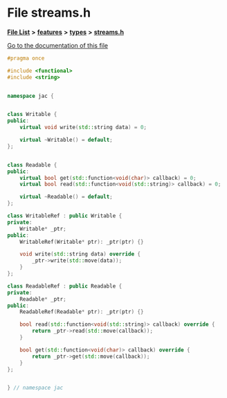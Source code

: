 

# File streams.h

[**File List**](files.md) **>** [**features**](dir_6f95e06b732314161804ab1ef73c9681.md) **>** [**types**](dir_7e10f281dae724a55a0e1ba0acd02229.md) **>** [**streams.h**](streams_8h.md)

[Go to the documentation of this file](streams_8h.md)


```C++
#pragma once

#include <functional>
#include <string>


namespace jac {


class Writable {
public:
    virtual void write(std::string data) = 0;

    virtual ~Writable() = default;
};


class Readable {
public:
    virtual bool get(std::function<void(char)> callback) = 0;
    virtual bool read(std::function<void(std::string)> callback) = 0;

    virtual ~Readable() = default;
};

class WritableRef : public Writable {
private:
    Writable* _ptr;
public:
    WritableRef(Writable* ptr): _ptr(ptr) {}

    void write(std::string data) override {
        _ptr->write(std::move(data));
    }
};

class ReadableRef : public Readable {
private:
    Readable* _ptr;
public:
    ReadableRef(Readable* ptr): _ptr(ptr) {}

    bool read(std::function<void(std::string)> callback) override {
        return _ptr->read(std::move(callback));
    }

    bool get(std::function<void(char)> callback) override {
        return _ptr->get(std::move(callback));
    }
};


} // namespace jac
```


